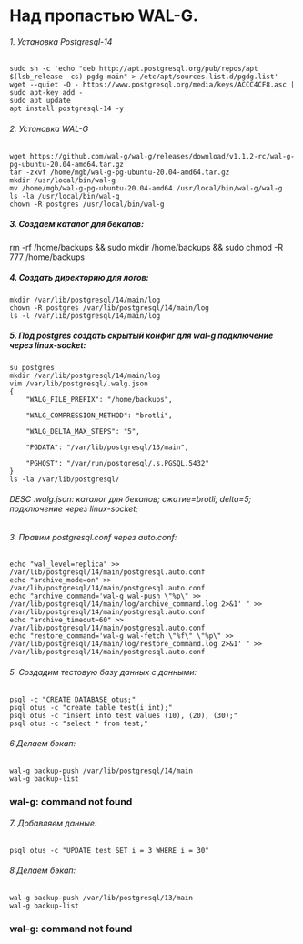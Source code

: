 # Над пропастью WAL-G.

###### 1. Установка Postgresql-14
```
sudo sh -c 'echo "deb http://apt.postgresql.org/pub/repos/apt $(lsb_release -cs)-pgdg main" > /etc/apt/sources.list.d/pgdg.list'
wget --quiet -O - https://www.postgresql.org/media/keys/ACCC4CF8.asc | sudo apt-key add -
sudo apt update
apt install postgresql-14 -y
```
###### 2. Установка WAL-G
```
wget https://github.com/wal-g/wal-g/releases/download/v1.1.2-rc/wal-g-pg-ubuntu-20.04-amd64.tar.gz
tar -zxvf /home/mgb/wal-g-pg-ubuntu-20.04-amd64.tar.gz
mkdir /usr/local/bin/wal-g
mv /home/mgb/wal-g-pg-ubuntu-20.04-amd64 /usr/local/bin/wal-g/wal-g
ls -la /usr/local/bin/wal-g
chown -R postgres /usr/local/bin/wal-g
```
##### 3. Создаем каталог для бекапов:
rm -rf /home/backups && sudo mkdir /home/backups && sudo chmod -R 777 /home/backups
##### 4. Создать директорию для логов:
```
mkdir /var/lib/postgresql/14/main/log
chown -R postgres /var/lib/postgresql/14/main/log
ls -l /var/lib/postgresql/14/main/log
```
##### 5. Под postgres создать скрытый конфиг для wal-g подключение через linux-socket:
```
su postgres
mkdir /var/lib/postgresql/14/main/log
vim /var/lib/postgresql/.walg.json
{
    "WALG_FILE_PREFIX": "/home/backups",

    "WALG_COMPRESSION_METHOD": "brotli",

    "WALG_DELTA_MAX_STEPS": "5",

    "PGDATA": "/var/lib/postgresql/13/main",

    "PGHOST": "/var/run/postgresql/.s.PGSQL.5432"
}
ls -la /var/lib/postgresql/
```
###### DESC .walg.json: каталог для бекапов; сжатие=brotli; delta=5; подключение через linux-socket;


###### 3. Правим  postgresql.conf через auto.conf:
```
echo "wal_level=replica" >> /var/lib/postgresql/14/main/postgresql.auto.conf
echo "archive_mode=on" >> /var/lib/postgresql/14/main/postgresql.auto.conf
echo "archive_command='wal-g wal-push \"%p\" >> /var/lib/postgresql/14/main/log/archive_command.log 2>&1' " >> /var/lib/postgresql/14/main/postgresql.auto.conf 
echo "archive_timeout=60" >> /var/lib/postgresql/14/main/postgresql.auto.conf 
echo "restore_command='wal-g wal-fetch \"%f\" \"%p\" >> /var/lib/postgresql/14/main/log/restore_command.log 2>&1' " >> /var/lib/postgresql/14/main/postgresql.auto.conf
```
###### 5. Создадим тестовую базу данных с данными:
```
psql -c "CREATE DATABASE otus;"
psql otus -c "create table test(i int);"
psql otus -c "insert into test values (10), (20), (30);"
psql otus -c "select * from test;"
```

###### 6.Делаем бэкап:
```
wal-g backup-push /var/lib/postgresql/14/main
wal-g backup-list
```
### wal-g: command not found

###### 7. Добавляем данные:
```
psql otus -c "UPDATE test SET i = 3 WHERE i = 30"
```
###### 8.Делаем бэкап:
 ```
wal-g backup-push /var/lib/postgresql/13/main
wal-g backup-list
```
### wal-g: command not found












